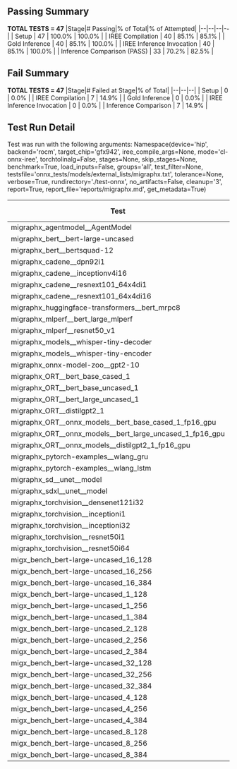 ## Passing Summary

**TOTAL TESTS = 47**
|Stage|# Passing|% of Total|% of Attempted|
|--|--|--|--|
| Setup | 47 | 100.0% | 100.0% |
| IREE Compilation | 40 | 85.1% | 85.1% |
| Gold Inference | 40 | 85.1% | 100.0% |
| IREE Inference Invocation | 40 | 85.1% | 100.0% |
| Inference Comparison (PASS) | 33 | 70.2% | 82.5% |
## Fail Summary

**TOTAL TESTS = 47**
|Stage|# Failed at Stage|% of Total|
|--|--|--|
| Setup | 0 | 0.0% |
| IREE Compilation | 7 | 14.9% |
| Gold Inference | 0 | 0.0% |
| IREE Inference Invocation | 0 | 0.0% |
| Inference Comparison | 7 | 14.9% |
## Test Run Detail
Test was run with the following arguments:
Namespace(device='hip', backend='rocm', target_chip='gfx942', iree_compile_args=None, mode='cl-onnx-iree', torchtolinalg=False, stages=None, skip_stages=None, benchmark=True, load_inputs=False, groups='all', test_filter=None, testsfile='onnx_tests/models/external_lists/migraphx.txt', tolerance=None, verbose=True, rundirectory='./test-onnx', no_artifacts=False, cleanup='3', report=True, report_file='reports/migraphx.md', get_metadata=True)

| Test | Exit Status | Mean Benchmark Time (ms) | Notes |
|--|--|--|--|
| migraphx_agentmodel__AgentModel | compilation | None | |
| migraphx_bert__bert-large-uncased | PASS | 20.154793275633846 | |
| migraphx_bert__bertsquad-12 | PASS | 17.727358268308397 | |
| migraphx_cadene__dpn92i1 | compilation | None | |
| migraphx_cadene__inceptionv4i16 | PASS | 156.3501437330463 | |
| migraphx_cadene__resnext101_64x4di1 | compilation | None | |
| migraphx_cadene__resnext101_64x4di16 | PASS | 217.7478797796842 | |
| migraphx_huggingface-transformers__bert_mrpc8 | PASS | 7.6058128279761315 | |
| migraphx_mlperf__bert_large_mlperf | Numerics | 45.63979324464324 | |
| migraphx_mlperf__resnet50_v1 | PASS | 6.564583308275606 | |
| migraphx_models__whisper-tiny-decoder | PASS | 35.29711100042429 | |
| migraphx_models__whisper-tiny-encoder | Numerics | 56.52415574355146 | |
| migraphx_onnx-model-zoo__gpt2-10 | compilation | None | |
| migraphx_ORT__bert_base_cased_1 | PASS | 115.54207849985687 | |
| migraphx_ORT__bert_base_uncased_1 | PASS | 113.96709872375747 | |
| migraphx_ORT__bert_large_uncased_1 | PASS | 377.3402245011918 | |
| migraphx_ORT__distilgpt2_1 | PASS | 63.75448824374788 | |
| migraphx_ORT__onnx_models__bert_base_cased_1_fp16_gpu | Numerics | 73.53961840126429 | |
| migraphx_ORT__onnx_models__bert_large_uncased_1_fp16_gpu | Numerics | 280.8389065564067 | |
| migraphx_ORT__onnx_models__distilgpt2_1_fp16_gpu | Numerics | 40.77871878518422 | |
| migraphx_pytorch-examples__wlang_gru | PASS | 29.49790816721641 | |
| migraphx_pytorch-examples__wlang_lstm | PASS | 18.570275333395486 | |
| migraphx_sd__unet__model | compilation | None | |
| migraphx_sdxl__unet__model | compilation | None | |
| migraphx_torchvision__densenet121i32 | PASS | 51.85215283338385 | |
| migraphx_torchvision__inceptioni1 | PASS | 15.905809022638783 | |
| migraphx_torchvision__inceptioni32 | PASS | 142.0940699322576 | |
| migraphx_torchvision__resnet50i1 | compilation | None | |
| migraphx_torchvision__resnet50i64 | PASS | 188.039709499814 | |
| migx_bench_bert-large-uncased_16_128 | PASS | 34.965856349905756 | |
| migx_bench_bert-large-uncased_16_256 | PASS | 60.155514471261995 | |
| migx_bench_bert-large-uncased_16_384 | Numerics | 76.33525655573638 | |
| migx_bench_bert-large-uncased_1_128 | PASS | 13.619583719297772 | |
| migx_bench_bert-large-uncased_1_256 | PASS | 13.869268612907035 | |
| migx_bench_bert-large-uncased_1_384 | PASS | 20.000007904655785 | |
| migx_bench_bert-large-uncased_2_128 | PASS | 13.430785794788301 | |
| migx_bench_bert-large-uncased_2_256 | PASS | 14.088816054800498 | |
| migx_bench_bert-large-uncased_2_384 | PASS | 21.906362739931257 | |
| migx_bench_bert-large-uncased_32_128 | PASS | 71.85301376569744 | |
| migx_bench_bert-large-uncased_32_256 | PASS | 108.59575650020916 | |
| migx_bench_bert-large-uncased_32_384 | Numerics | 150.9831135330993 | |
| migx_bench_bert-large-uncased_4_128 | PASS | 15.185275637729013 | |
| migx_bench_bert-large-uncased_4_256 | PASS | 17.971148307529244 | |
| migx_bench_bert-large-uncased_4_384 | PASS | 27.54856983366876 | |
| migx_bench_bert-large-uncased_8_128 | PASS | 20.664111392012703 | |
| migx_bench_bert-large-uncased_8_256 | PASS | 29.05225041670039 | |
| migx_bench_bert-large-uncased_8_384 | PASS | 42.68212658356182 | |
